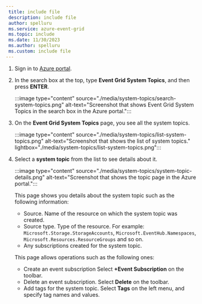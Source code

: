 ```yaml
---
 title: include file
 description: include file
 author: spelluru
 ms.service: azure-event-grid
 ms.topic: include
 ms.date: 11/30/2023
 ms.author: spelluru
 ms.custom: include file
---
```


1. Sign in to [Azure portal](https://portal.azure.com).
2. In the search box at the top, type **Event Grid System Topics**, and then press **ENTER**. 

    :::image type="content" source="./media/system-topics/search-system-topics.png" alt-text="Screenshot that shows Event Grid System Topics in the search box in the Azure portal.":::
3. On the **Event Grid System Topics** page, you see all the system topics. 

    :::image type="content" source="./media/system-topics/list-system-topics.png" alt-text="Screenshot that shows the list of system topics." lightbox="./media/system-topics/list-system-topics.png":::
4. Select a **system topic** from the list to see details about it. 

    :::image type="content" source="./media/system-topics/system-topic-details.png" alt-text="Screenshot that shows the topic page in the Azure portal.":::

    This page shows you details about the system topic such as the following information: 
    - Source. Name of the resource on which the system topic was created.
    - Source type. Type of the resource. For example: `Microsoft.Storage.StorageAccounts`, `Microsoft.EventHub.Namespaces`, `Microsoft.Resources.ResourceGroups` and so on.
    - Any subscriptions created for the system topic.

    This page allows operations such as the following ones:
    - Create an event subscription Select **+Event Subscription** on the toolbar. 
    - Delete an event subscription. Select **Delete** on the toolbar. 
    - Add tags for the system topic. Select **Tags** on the left menu, and specify tag names and values.